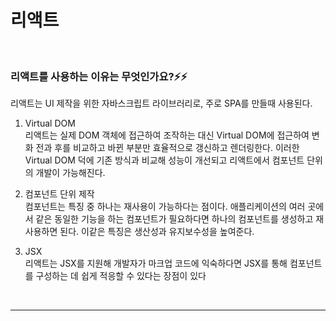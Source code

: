 # 리액트

<br/>

### 리액트를 사용하는 이유는 무엇인가요?⚡️⚡️

리액트는 UI 제작을 위한 자바스크립트 라이브러리로, 주로 SPA를 만들때 사용된다.

1. Virtual DOM  
   리액트는 실제 DOM 객체에 접근하여 조작하는 대신 Virtual DOM에 접근하여 변화 전과 후를 비교하고 바뀐 부분만 효율적으로 갱신하고 렌더링한다. 이러한 Virtual DOM 덕에 기존 방식과 비교해 성능이 개선되고 리액트에서 컴포넌트 단위의 개발이 가능해진다.

2. 컴포넌트 단위 제작  
   컴포넌트는 특징 중 하나는 재사용이 가능하다는 점이다. 애플리케이션의 여러 곳에서 같은 동일한 기능을 하는 컴포넌트가 필요하다면 하나의 컴포넌트를 생성하고 재사용하면 된다. 이같은 특징은 생산성과 유지보수성을 높여준다.

3. JSX  
   리액트는 JSX를 지원해 개발자가 마크업 코드에 익숙하다면 JSX를 통해 컴포넌트를 구성하는 데 쉽게 적응할 수 있다는 장점이 있다

<br/>

---

